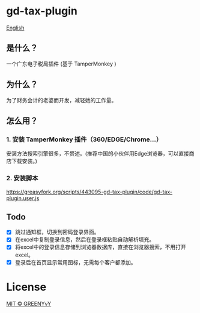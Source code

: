 # gd-tax-plugin
[English](README_EN.md)

## 是什么？
一个广东电子税局插件 (基于 TamperMonkey )

## 为什么？
为了财务会计的老婆而开发，减轻她的工作量。

## 怎么用？
### 1. 安装 TamperMonkey 插件（360/EDGE/Chrome...）
安装方法搜索引擎很多，不赘述。(推荐中国的小伙伴用Edge浏览器，可以直接商店下载安装。)

### 2. 安装脚本
https://greasyfork.org/scripts/443095-gd-tax-plugin/code/gd-tax-plugin.user.js

## Todo
- [X] 跳过通知框，切换到密码登录界面。
- [X] 在excel中复制登录信息，然后在登录框粘贴自动解析填充。
- [X] 将excel中的登录信息存储到浏览器数据库，直接在浏览器搜索，不用打开excel。
- [X] 登录后在首页显示常用图标，无需每个客户都添加。

# License
[MIT © GREENYvY](./LICENSE)